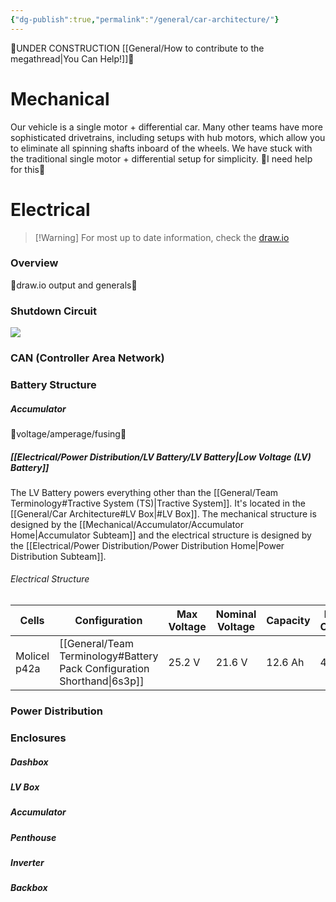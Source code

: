 ```yaml
---
{"dg-publish":true,"permalink":"/general/car-architecture/"}
---
```


🚧UNDER CONSTRUCTION [[General/How to contribute to the megathread\|You Can Help!]]🚧
# Mechanical
Our vehicle is a single motor + differential car. Many other teams have more sophisticated drivetrains, including setups with hub motors, which allow you to eliminate all spinning shafts inboard of the wheels.
We have stuck with the traditional single motor + differential setup for simplicity.
🚧I need help for this🚧
# Electrical
>[!Warning] For most up to date information, check the [draw.io](https://app.diagrams.net/#G1aAUkTBznf-oBW0_HJwPR886YPGE_Ngbq#%7B%22pageId%22%3A%22AH0zOfJDxDtdpztpxlL7%22%7D)
### Overview
🚧draw.io output and generals🚧
### Shutdown Circuit
![](https://i.imgur.com/7lUzD3D.png)

### CAN (Controller Area Network)
### Battery Structure
##### Accumulator
🚧voltage/amperage/fusing🚧
##### [[Electrical/Power Distribution/LV Battery/LV Battery\|Low Voltage (LV) Battery]]
The LV Battery powers everything other than the [[General/Team Terminology#Tractive System (TS)\|Tractive System]]. It's located in the [[General/Car Architecture#LV Box\|#LV Box]]. The mechanical structure is designed by the [[Mechanical/Accumulator/Accumulator Home\|Accumulator Subteam]] and the electrical structure is designed by the [[Electrical/Power Distribution/Power Distribution Home\|Power Distribution Subteam]].
###### Electrical Structure

| Cells        | Configuration                                                   | Max Voltage | Nominal Voltage | Capacity | Fused Current |
| ------------ | --------------------------------------------------------------- | ----------- | --------------- | -------- | ------------- |
| Molicel p42a | [[General/Team Terminology#Battery Pack Configuration Shorthand\|6s3p]] | 25.2 V      | 21.6 V          | 12.6 Ah  | 40 A          |
### Power Distribution
### Enclosures
##### Dashbox
##### LV Box
##### Accumulator
##### Penthouse
##### Inverter
##### Backbox